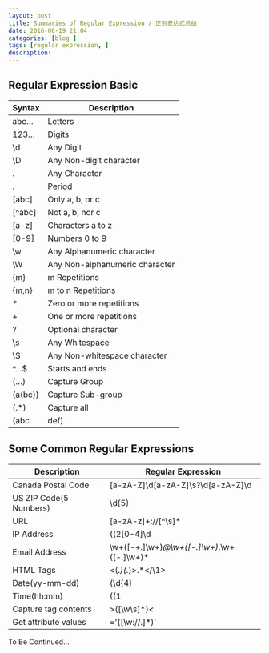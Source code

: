 ```yaml
---
layout: post
title: Summaries of Regular Expression / 正则表达式总结
date: 2016-06-19 21:04
categories: [blog ]
tags: [regular expression, ]
description:
---
```


## Regular Expression Basic


Syntax   | Description
---------|-------------
abc…	   |Letters
123…	   |Digits
\d	     |Any Digit
\D	     |Any Non-digit character
.	       |Any Character
\.	     |Period
[abc]	   |Only a, b, or c
[^abc]	 |Not a, b, nor c
[a-z]	   |Characters a to z
[0-9]	   |Numbers 0 to 9
\w	     |Any Alphanumeric character
\W 	     |Any Non-alphanumeric character
{m}	     |m Repetitions
{m,n}	   |m to n Repetitions
*	       |Zero or more repetitions
+	       |One or more repetitions
?	       |Optional character
\s	     |Any Whitespace
\S	     |Any Non-whitespace character
^…$	     |Starts and ends
(…)	     |Capture Group
(a(bc))	 |Capture Sub-group
(.*)	   |Capture all
(abc|def)|Matches abc or def



## Some Common Regular Expressions


Description            |Regular Expression
-----------------------|-------------------
Canada Postal Code     |[a-zA-Z]\d[a-zA-Z]\s?\d[a-zA-Z]\d
US ZIP Code(5 Numbers) |\d{5}
URL                    |[a-zA-z]+:\/\/[^\s]*
IP Address             |((2[0-4]\d|25[0-5]|[01]?\d\d?)\.){3}(2[0-4]\d|25[0-5]|[01]?\d\d?)
Email Address          |\w+([-+.]\w+)*@\w+([-.]\w+)*\.\w+([-.]\w+)*
HTML Tags              |<(.*)(.*)>.*<\/\1>|<(.*) \/>
Date(yy-mm-dd)         |(\d{4}|\d{2})-((1[0-2])|(0?[1-9]))-(([12][0-9])|(3[01])|(0?[1-9]))
Time(hh:mm)            |((1|0?)[0-9]|2[0-3]):([0-5][0-9])
Capture tag contents   |>([\w\s]*)<
Get attribute values   |='([\w://.]*)'

To Be Continued...
